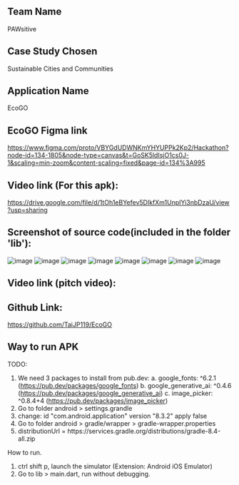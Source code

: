 ## Team Name
PAWsitive 

## Case Study Chosen
Sustainable Cities and Communities

## Application Name
EcoGO

## EcoGO Figma link
https://www.figma.com/proto/VBYGdUDWNKmYHYUPPk2Kp2/Hackathon?node-id=134-1805&node-type=canvas&t=GoSK5ldIsjO1cs0J-1&scaling=min-zoom&content-scaling=fixed&page-id=134%3A995

## Video link (For this apk):
https://drive.google.com/file/d/1tOh1eBYefev5DIkfXm1UnpIYi3nbDzaU/view?usp=sharing

## Screenshot of source code(included in the folder 'lib'):
![image](https://github.com/user-attachments/assets/fdd0ff5c-0daa-4820-8727-710215608e41)
![image](https://github.com/user-attachments/assets/c912a722-a534-415f-9602-5845512d45fc)
![image](https://github.com/user-attachments/assets/d7bc0724-53ce-4673-a1f3-ba3025a63e30)
![image](https://github.com/user-attachments/assets/a9ebd30c-1eed-4db4-ac38-dae90e0ff5fe)
![image](https://github.com/user-attachments/assets/1b433a27-55b0-42be-9daa-a1948d88e0aa)
![image](https://github.com/user-attachments/assets/a78aba00-f8b5-4254-9c8f-741642cdf9be)
![image](https://github.com/user-attachments/assets/78e0a0ca-f35d-4b2c-97b5-2f8a499992cc)
![image](https://github.com/user-attachments/assets/9de39b80-4aa3-455f-b5ad-e3cdcd1f0e3d)

## Video link (pitch video):


## Github Link:
https://github.com/TaiJP119/EcoGO

## Way to run APK
TODO:
1. We need 3 packages to install from pub.dev:
    a. google_fonts: ^6.2.1 (https://pub.dev/packages/google_fonts)
    b. google_generative_ai: ^0.4.6 (https://pub.dev/packages/google_generative_ai)
    c. image_picker: ^0.8.4+4 (https://pub.dev/packages/image_picker)
2. Go to folder android > settings.grandle
3. change: id "com.android.application" version "8.3.2" apply false
4. Go to folder android > gradle/wrapper > gradle-wrapper.properties
5. distributionUrl = https\://services.gradle.org/distributions/gradle-8.4-all.zip

How to run.
1. ctrl shift p, launch the simulator (Extension: Android iOS Emulator)
2. Go to lib > main.dart, run without debugging.




